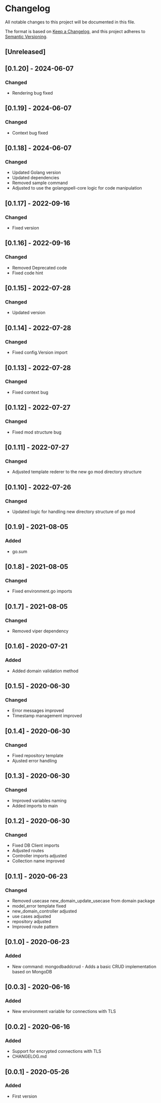 # Changelog

All notable changes to this project will be documented in this file.

The format is based on [Keep a Changelog](https://keepachangelog.com/en/1.0.0/),
and this project adheres to [Semantic Versioning](https://semver.org/spec/v2.0.0.html).

## [Unreleased]

## [0.1.20] - 2024-06-07

### Changed
- Rendering bug fixed

## [0.1.19] - 2024-06-07

### Changed
- Context bug fixed

## [0.1.18] - 2024-06-07

### Changed
- Updated Golang version
- Updated dependencies
- Removed sample command
- Adjusted to use the golangspell-core logic for code manipulation

## [0.1.17] - 2022-09-16

### Changed
- Fixed version

## [0.1.16] - 2022-09-16

### Changed
- Removed Deprecated code
- Fixed code hint

## [0.1.15] - 2022-07-28

### Changed
- Updated version

## [0.1.14] - 2022-07-28

### Changed
- Fixed config.Version import

## [0.1.13] - 2022-07-28

### Changed
- Fixed context bug 

## [0.1.12] - 2022-07-27

### Changed
- Fixed mod structure bug

## [0.1.11] - 2022-07-27

### Changed
- Adjusted template rederer to the new go mod directory structure

## [0.1.10] - 2022-07-26

### Changed
- Updated logic for handling new directory structure of go mod 

## [0.1.9] - 2021-08-05

### Added
- go.sum

## [0.1.8] - 2021-08-05

### Changed
- Fixed environment.go imports

## [0.1.7] - 2021-08-05

### Changed
- Removed viper dependency

## [0.1.6] - 2020-07-21

### Added
- Added domain validation method

## [0.1.5] - 2020-06-30

### Changed
- Error messages improved
- Timestamp management improved

## [0.1.4] - 2020-06-30

### Changed
- Fixed repository template
- Ajusted error handling

## [0.1.3] - 2020-06-30

### Changed
- Improved variables naming
- Added imports to main

## [0.1.2] - 2020-06-30

### Changed
- Fixed DB Client imports
- Adjusted routes
- Controller imports adjusted
- Collection name improved

## [0.1.1] - 2020-06-23

### Changed
- Removed usecase new_domain_update_usecase from domain package
- model_error template fixed
- new_domain_controller adjusted
- use cases adjusted
- repository adjusted
- Improved route pattern

## [0.1.0] - 2020-06-23

### Added
- New command: mongodbaddcrud - Adds a basic CRUD implementation based on MongoDB

## [0.0.3] - 2020-06-16

### Added
- New environment variable for connections with TLS

## [0.0.2] - 2020-06-16

### Added
- Support for encrypted connections with TLS
- CHANGELOG.md

## [0.0.1] - 2020-05-26

### Added
- First version
